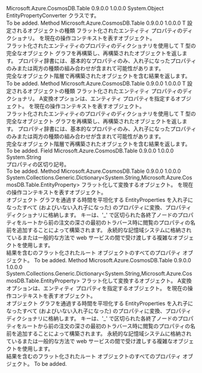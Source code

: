 <Type Name="EntityPropertyConverter" FullName="Microsoft.Azure.CosmosDB.Table.EntityPropertyConverter">
  <TypeSignature Language="C#" Value="public static class EntityPropertyConverter" />
  <TypeSignature Language="ILAsm" Value=".class public auto ansi abstract sealed beforefieldinit EntityPropertyConverter extends System.Object" />
  <TypeSignature Language="DocId" Value="T:Microsoft.Azure.CosmosDB.Table.EntityPropertyConverter" />
  <TypeSignature Language="VB.NET" Value="Public Class EntityPropertyConverter" />
  <TypeSignature Language="F#" Value="type EntityPropertyConverter = class" />
  <AssemblyInfo>
    <AssemblyName>Microsoft.Azure.CosmosDB.Table</AssemblyName>
    <AssemblyVersion>0.9.0.0</AssemblyVersion>
    <AssemblyVersion>1.0.0.0</AssemblyVersion>
  </AssemblyInfo>
  <Base>
    <BaseTypeName>System.Object</BaseTypeName>
  </Base>
  <Interfaces />
  <Docs>
    <summary>
            EntityPropertyConverter クラスです。
            </summary>
    <remarks>To be added.</remarks>
  </Docs>
  <Members>
    <Member MemberName="ConvertBack&lt;T&gt;">
      <MemberSignature Language="C#" Value="public static T ConvertBack&lt;T&gt; (System.Collections.Generic.IDictionary&lt;string,Microsoft.Azure.CosmosDB.Table.EntityProperty&gt; flattenedEntityProperties, Microsoft.Azure.Storage.OperationContext operationContext);" />
      <MemberSignature Language="ILAsm" Value=".method public static hidebysig !!T ConvertBack&lt;T&gt;(class System.Collections.Generic.IDictionary`2&lt;string, class Microsoft.Azure.CosmosDB.Table.EntityProperty&gt; flattenedEntityProperties, class Microsoft.Azure.Storage.OperationContext operationContext) cil managed" />
      <MemberSignature Language="DocId" Value="M:Microsoft.Azure.CosmosDB.Table.EntityPropertyConverter.ConvertBack``1(System.Collections.Generic.IDictionary{System.String,Microsoft.Azure.CosmosDB.Table.EntityProperty},Microsoft.Azure.Storage.OperationContext)" />
      <MemberSignature Language="F#" Value="static member ConvertBack : System.Collections.Generic.IDictionary&lt;string, Microsoft.Azure.CosmosDB.Table.EntityProperty&gt; * Microsoft.Azure.Storage.OperationContext -&gt; 'T" Usage="Microsoft.Azure.CosmosDB.Table.EntityPropertyConverter.ConvertBack (flattenedEntityProperties, operationContext)" />
      <MemberType>Method</MemberType>
      <AssemblyInfo>
        <AssemblyName>Microsoft.Azure.CosmosDB.Table</AssemblyName>
        <AssemblyVersion>0.9.0.0</AssemblyVersion>
        <AssemblyVersion>1.0.0.0</AssemblyVersion>
      </AssemblyInfo>
      <ReturnValue>
        <ReturnType>T</ReturnType>
      </ReturnValue>
      <TypeParameters>
        <TypeParameter Name="T" />
      </TypeParameters>
      <Parameters>
        <Parameter Name="flattenedEntityProperties" Type="System.Collections.Generic.IDictionary&lt;System.String,Microsoft.Azure.CosmosDB.Table.EntityProperty&gt;" />
        <Parameter Name="operationContext" Type="Microsoft.Azure.Storage.OperationContext" />
      </Parameters>
      <Docs>
        <typeparam name="T">設定されるオブジェクトの種類</typeparam>
        <param name="flattenedEntityProperties">フラット化されたエンティティ プロパティのディクショナリ。</param>
        <param name="operationContext"><see cref="T:Microsoft.Azure.Storage.OperationContext" />を現在の操作コンテキストを表すオブジェクト。</param>
        <summary>
            フラット化されたエンティティのプロパティのディクショナリを使用して T 型の完全なオブジェクト グラフを再構築し、再構築されたオブジェクトを返します。
            プロパティ辞書には、基本的なプロパティのみ、入れ子になったプロパティのみまたは両方の種類の組み合わせが含まれて可能性があります。
            </summary>
        <returns>完全なオブジェクト階層で再構築されたオブジェクトを含む結果を返します。</returns>
        <remarks>To be added.</remarks>
      </Docs>
    </Member>
    <Member MemberName="ConvertBack&lt;T&gt;">
      <MemberSignature Language="C#" Value="public static T ConvertBack&lt;T&gt; (System.Collections.Generic.IDictionary&lt;string,Microsoft.Azure.CosmosDB.Table.EntityProperty&gt; flattenedEntityProperties, Microsoft.Azure.CosmosDB.Table.EntityPropertyConverterOptions entityPropertyConverterOptions, Microsoft.Azure.Storage.OperationContext operationContext);" />
      <MemberSignature Language="ILAsm" Value=".method public static hidebysig !!T ConvertBack&lt;T&gt;(class System.Collections.Generic.IDictionary`2&lt;string, class Microsoft.Azure.CosmosDB.Table.EntityProperty&gt; flattenedEntityProperties, class Microsoft.Azure.CosmosDB.Table.EntityPropertyConverterOptions entityPropertyConverterOptions, class Microsoft.Azure.Storage.OperationContext operationContext) cil managed" />
      <MemberSignature Language="DocId" Value="M:Microsoft.Azure.CosmosDB.Table.EntityPropertyConverter.ConvertBack``1(System.Collections.Generic.IDictionary{System.String,Microsoft.Azure.CosmosDB.Table.EntityProperty},Microsoft.Azure.CosmosDB.Table.EntityPropertyConverterOptions,Microsoft.Azure.Storage.OperationContext)" />
      <MemberSignature Language="F#" Value="static member ConvertBack : System.Collections.Generic.IDictionary&lt;string, Microsoft.Azure.CosmosDB.Table.EntityProperty&gt; * Microsoft.Azure.CosmosDB.Table.EntityPropertyConverterOptions * Microsoft.Azure.Storage.OperationContext -&gt; 'T" Usage="Microsoft.Azure.CosmosDB.Table.EntityPropertyConverter.ConvertBack (flattenedEntityProperties, entityPropertyConverterOptions, operationContext)" />
      <MemberType>Method</MemberType>
      <AssemblyInfo>
        <AssemblyName>Microsoft.Azure.CosmosDB.Table</AssemblyName>
        <AssemblyVersion>0.9.0.0</AssemblyVersion>
        <AssemblyVersion>1.0.0.0</AssemblyVersion>
      </AssemblyInfo>
      <ReturnValue>
        <ReturnType>T</ReturnType>
      </ReturnValue>
      <TypeParameters>
        <TypeParameter Name="T" />
      </TypeParameters>
      <Parameters>
        <Parameter Name="flattenedEntityProperties" Type="System.Collections.Generic.IDictionary&lt;System.String,Microsoft.Azure.CosmosDB.Table.EntityProperty&gt;" />
        <Parameter Name="entityPropertyConverterOptions" Type="Microsoft.Azure.CosmosDB.Table.EntityPropertyConverterOptions" />
        <Parameter Name="operationContext" Type="Microsoft.Azure.Storage.OperationContext" />
      </Parameters>
      <Docs>
        <typeparam name="T">設定されるオブジェクトの種類</typeparam>
        <param name="flattenedEntityProperties">フラット化されたエンティティ プロパティのディクショナリ。</param>
        <param name="entityPropertyConverterOptions">A<see cref="T:Microsoft.Azure.CosmosDB.Table.EntityPropertyConverterOptions" />変換オプションは、エンティティ プロパティを指定するオブジェクト。</param>
        <param name="operationContext"><see cref="T:Microsoft.Azure.Storage.OperationContext" />を現在の操作コンテキストを表すオブジェクト。</param>
        <summary>
            フラット化されたエンティティのプロパティのディクショナリを使用して T 型の完全なオブジェクト グラフを再構築し、再構築されたオブジェクトを返します。
            プロパティ辞書には、基本的なプロパティのみ、入れ子になったプロパティのみまたは両方の種類の組み合わせが含まれて可能性があります。
            </summary>
        <returns>完全なオブジェクト階層で再構築されたオブジェクトを含む結果を返します。</returns>
        <remarks>To be added.</remarks>
      </Docs>
    </Member>
    <Member MemberName="DefaultPropertyNameDelimiter">
      <MemberSignature Language="C#" Value="public const string DefaultPropertyNameDelimiter;" />
      <MemberSignature Language="ILAsm" Value=".field public static literal string DefaultPropertyNameDelimiter" />
      <MemberSignature Language="DocId" Value="F:Microsoft.Azure.CosmosDB.Table.EntityPropertyConverter.DefaultPropertyNameDelimiter" />
      <MemberSignature Language="VB.NET" Value="Public Const DefaultPropertyNameDelimiter As String " />
      <MemberSignature Language="F#" Value="val mutable DefaultPropertyNameDelimiter : string" Usage="Microsoft.Azure.CosmosDB.Table.EntityPropertyConverter.DefaultPropertyNameDelimiter" />
      <MemberType>Field</MemberType>
      <AssemblyInfo>
        <AssemblyName>Microsoft.Azure.CosmosDB.Table</AssemblyName>
        <AssemblyVersion>0.9.0.0</AssemblyVersion>
        <AssemblyVersion>1.0.0.0</AssemblyVersion>
      </AssemblyInfo>
      <ReturnValue>
        <ReturnType>System.String</ReturnType>
      </ReturnValue>
      <Docs>
        <summary>
            プロパティの区切り記号。
            </summary>
        <remarks>To be added.</remarks>
      </Docs>
    </Member>
    <Member MemberName="Flatten">
      <MemberSignature Language="C#" Value="public static System.Collections.Generic.Dictionary&lt;string,Microsoft.Azure.CosmosDB.Table.EntityProperty&gt; Flatten (object root, Microsoft.Azure.Storage.OperationContext operationContext);" />
      <MemberSignature Language="ILAsm" Value=".method public static hidebysig class System.Collections.Generic.Dictionary`2&lt;string, class Microsoft.Azure.CosmosDB.Table.EntityProperty&gt; Flatten(object root, class Microsoft.Azure.Storage.OperationContext operationContext) cil managed" />
      <MemberSignature Language="DocId" Value="M:Microsoft.Azure.CosmosDB.Table.EntityPropertyConverter.Flatten(System.Object,Microsoft.Azure.Storage.OperationContext)" />
      <MemberSignature Language="F#" Value="static member Flatten : obj * Microsoft.Azure.Storage.OperationContext -&gt; System.Collections.Generic.Dictionary&lt;string, Microsoft.Azure.CosmosDB.Table.EntityProperty&gt;" Usage="Microsoft.Azure.CosmosDB.Table.EntityPropertyConverter.Flatten (root, operationContext)" />
      <MemberType>Method</MemberType>
      <AssemblyInfo>
        <AssemblyName>Microsoft.Azure.CosmosDB.Table</AssemblyName>
        <AssemblyVersion>0.9.0.0</AssemblyVersion>
        <AssemblyVersion>1.0.0.0</AssemblyVersion>
      </AssemblyInfo>
      <ReturnValue>
        <ReturnType>System.Collections.Generic.Dictionary&lt;System.String,Microsoft.Azure.CosmosDB.Table.EntityProperty&gt;</ReturnType>
      </ReturnValue>
      <Parameters>
        <Parameter Name="root" Type="System.Object" />
        <Parameter Name="operationContext" Type="Microsoft.Azure.Storage.OperationContext" />
      </Parameters>
      <Docs>
        <param name="root">フラット化して変換するオブジェクト。</param>
        <param name="operationContext"><see cref="T:Microsoft.Azure.Storage.OperationContext" />を現在の操作コンテキストを表すオブジェクト。</param>
        <summary>
            オブジェクト グラフを通過する時間を平坦化する EntityProperties を入れ子になったすべて (およびいない入れ子になった) のプロパティに変換、プロパティ ディクショナリに格納します。
            キーは、'_' で区切られた各終了ノードのプロパティをルートから前の注文の深さの最初のトラバース時に閲覧のプロパティの名前を追加することによって構築されます。
            永続的な記憶域システムに格納されているまたは一般的な方法で web サービスの間で受け渡しする複雑なオブジェクトを使用します。
            </summary>
        <returns>結果を含む<see cref="T:System.Collections.Generic.IDictionary`2" />の<see cref="T:Microsoft.Azure.CosmosDB.Table.EntityProperty" />フラット化されたルート オブジェクトのすべてのプロパティ オブジェクト。</returns>
        <remarks>To be added.</remarks>
      </Docs>
    </Member>
    <Member MemberName="Flatten">
      <MemberSignature Language="C#" Value="public static System.Collections.Generic.Dictionary&lt;string,Microsoft.Azure.CosmosDB.Table.EntityProperty&gt; Flatten (object root, Microsoft.Azure.CosmosDB.Table.EntityPropertyConverterOptions entityPropertyConverterOptions, Microsoft.Azure.Storage.OperationContext operationContext);" />
      <MemberSignature Language="ILAsm" Value=".method public static hidebysig class System.Collections.Generic.Dictionary`2&lt;string, class Microsoft.Azure.CosmosDB.Table.EntityProperty&gt; Flatten(object root, class Microsoft.Azure.CosmosDB.Table.EntityPropertyConverterOptions entityPropertyConverterOptions, class Microsoft.Azure.Storage.OperationContext operationContext) cil managed" />
      <MemberSignature Language="DocId" Value="M:Microsoft.Azure.CosmosDB.Table.EntityPropertyConverter.Flatten(System.Object,Microsoft.Azure.CosmosDB.Table.EntityPropertyConverterOptions,Microsoft.Azure.Storage.OperationContext)" />
      <MemberSignature Language="F#" Value="static member Flatten : obj * Microsoft.Azure.CosmosDB.Table.EntityPropertyConverterOptions * Microsoft.Azure.Storage.OperationContext -&gt; System.Collections.Generic.Dictionary&lt;string, Microsoft.Azure.CosmosDB.Table.EntityProperty&gt;" Usage="Microsoft.Azure.CosmosDB.Table.EntityPropertyConverter.Flatten (root, entityPropertyConverterOptions, operationContext)" />
      <MemberType>Method</MemberType>
      <AssemblyInfo>
        <AssemblyName>Microsoft.Azure.CosmosDB.Table</AssemblyName>
        <AssemblyVersion>0.9.0.0</AssemblyVersion>
        <AssemblyVersion>1.0.0.0</AssemblyVersion>
      </AssemblyInfo>
      <ReturnValue>
        <ReturnType>System.Collections.Generic.Dictionary&lt;System.String,Microsoft.Azure.CosmosDB.Table.EntityProperty&gt;</ReturnType>
      </ReturnValue>
      <Parameters>
        <Parameter Name="root" Type="System.Object" />
        <Parameter Name="entityPropertyConverterOptions" Type="Microsoft.Azure.CosmosDB.Table.EntityPropertyConverterOptions" />
        <Parameter Name="operationContext" Type="Microsoft.Azure.Storage.OperationContext" />
      </Parameters>
      <Docs>
        <param name="root">フラット化して変換するオブジェクト。</param>
        <param name="entityPropertyConverterOptions">A<see cref="T:Microsoft.Azure.CosmosDB.Table.EntityPropertyConverterOptions" />変換オプションは、エンティティ プロパティを指定するオブジェクト。</param>
        <param name="operationContext"><see cref="T:Microsoft.Azure.Storage.OperationContext" />を現在の操作コンテキストを表すオブジェクト。</param>
        <summary>
            オブジェクト グラフを通過する時間を平坦化する EntityProperties を入れ子になったすべて (およびいない入れ子になった) のプロパティに変換、プロパティ ディクショナリに格納します。
            キーは、'_' で区切られた各終了ノードのプロパティをルートから前の注文の深さの最初のトラバース時に閲覧のプロパティの名前を追加することによって構築されます。
            永続的な記憶域システムに格納されているまたは一般的な方法で web サービスの間で受け渡しする複雑なオブジェクトを使用します。
            </summary>
        <returns>結果を含む<see cref="T:System.Collections.Generic.IDictionary`2" />の<see cref="T:Microsoft.Azure.CosmosDB.Table.EntityProperty" />フラット化されたルート オブジェクトのすべてのプロパティ オブジェクト。</returns>
        <remarks>To be added.</remarks>
      </Docs>
    </Member>
  </Members>
</Type>